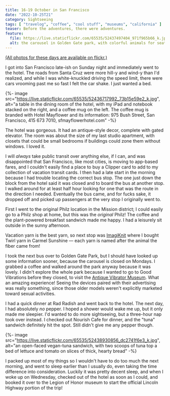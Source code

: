 ```yaml
---
title: 16-19 October in San Francisco
date: "2022-10-25T21"
category: Sightseeing
tags: [ "travelog", "coffee", "cool stuff", "museums", "california" ]
teaser: Before the adventures, there were adventures.
feature:
  file: https://live.staticflickr.com/65535/52437497404_971f965b66_k.jpg
  alt: the carousel in Golden Gate park, with colorful animals for seats, such as horses, zebras, chicken, and dragons
---
```


[(All photos for these days are available on flickr.)](https://www.flickr.com/photos/lincolnhighwayjournal/albums/72177720302994579)

I got into San Francisco late-ish on Sunday night and immediately went to the hotel. The roads from Santa Cruz were more hill-y and wind-y than I'd realized, and while I was white-knuckled driving the speed limit, there were cars vrooming past me so fast I felt the car shake. I just wanted a bed.

{%- image src="https://live.staticflickr.com/65535/52436717992_73b15e59e2_k.jpg", alt="a table in the dining room of the hotel, with my iPad and notebook stacked on the right, and a coffee mug on the left. The coffee mug is branded with Hotel Mayflower and its information: 975 Bush Street, San Francisco, 415 673 7010, sfmayflowerhotel.com" -%}

The hotel was gorgeous. It had an antique-style decor, complete with gated elevator. The room was about the size of my last studio apartment, with closets that could be small bedrooms if buildings could zone them without windows. I loved it.

I will _always_ take public transit over anything else, if I can, and was disappointed that San Francisco, like most cities, is moving to app-based fares, and I couldn't easily find a place to buy a Clipper card to add to my collection of vacation transit cards. I then had a late start in the morning because I had trouble locating the correct bus stop. The one just down the block from the hotel said it was closed and to board the bus at another stop. I walked around for at least half hour looking for one that was the route in the direction I needed. Eventually the bus came, and for fucks sake, it dropped off and picked up passengers at the very stop I originally went to.

First I went to the original Philz location in the Mission district; I could easily go to a Philz shop at home, but this was the _original_ Philz! The coffee and the plant-powered breakfast sandwich made me happy. I had a leisurely sit outside in the sunny afternoon.

Vacation yarn is the best yarn, so next stop was [ImagiKnit](https://imagiknit.com/) where I bought Twirl yarn in Carmel Sunshine &#8212; each yarn is named after the animal the fiber came from!

I took the next bus over to Golden Gate Park, but I should have looked up some information sooner, because the carousel is closed on Mondays. I grabbed a coffee and walked around the park anyway because it was lovely. I didn't explore the whole park because I wanted to go to Good Vibrations before they closed, to visit the [Antique Vibrator Museum](http://antiquevibratormuseum.com/). What an amazing experience! Seeing the devices paired with their advertising was really something, since those older models weren't explicitly marketed toward sexual activities.

I had a quick dinner at Rad Radish and went back to the hotel. The next day, I had absolutely _no_ pepper. I hoped a shower would wake me up, but it only made me sleepier. I'd wanted to do more sightseeing, but a three-hour nap took over instead. I checked out Nourish Cafe for dinner, and the "tuna" sandwich definitely hit the spot. Still didn't give me any pepper though.

{%- image src="https://live.staticflickr.com/65535/52438930856_dc2741f6e3_k.jpg", alt="an open-faced vegan-tuna sandwich, with two scoops of tuna top a bed of lettuce and tomato on slices of thick, hearty bread" -%}

I packed up most of my things so I wouldn't have to do too much the next morning, and went to sleep earlier than I usually do, even taking the time difference into consideration. Luckily it was pretty decent sleep, and when I woke up on Wednesday, checked out of the hotel as soon as I could, and booked it over to the Legion of Honor museum to start the official Lincoln Highway portion of the trip!
